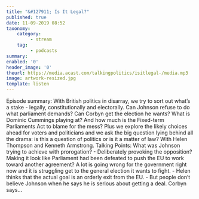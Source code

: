 ```yaml
---
title: "&#127911; Is It Legal?"
published: true
date: 11-09-2019 08:52
taxonomy:
    category:
         - stream
    tag:
         - podcasts
summary:
enabled: '0'
header_image: '0'
theurl: https://media.acast.com/talkingpolitics/isitlegal-/media.mp3
image: artwork-resized.jpg
template: listen
---
```

 
Episode summary: With British politics in disarray, we try to sort out what’s a stake - legally, constitutionally and electorally. Can Johnson refuse to do what parliament demands? Can Corbyn get the election he wants? What is Dominic Cummings playing at? And how much is the Fixed-term Parliaments Act to blame for the mess? Plus we explore the likely choices ahead for voters and politicians and we ask the big question lying behind all the drama: is this a question of politics or is it a matter of law? With Helen Thompson and Kenneth Armstrong. Talking Points: What was Johnson trying to achieve with prorogation? - Deliberately provoking the opposition? Making it look like Parliament had been defeated to push the EU to work toward another agreement? A lot is going wrong for the government right now and it is struggling get to the general election it wants to fight. - Helen thinks that the actual goal is an orderly exit from the EU. - But people don’t believe Johnson when he says he is serious about getting a deal. Corbyn says…
